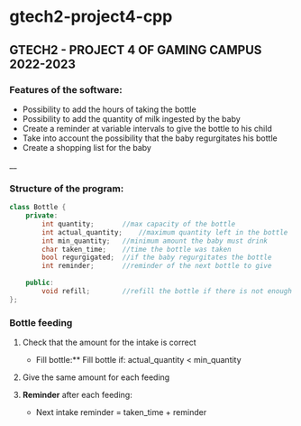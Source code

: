 # gtech2-project4-cpp
## GTECH2 - PROJECT 4 OF GAMING CAMPUS 2022-2023


### **Features of the software:**
- Possibility to add the hours of taking the bottle
- Possibility to add the quantity of milk ingested by the baby
- Create a reminder at variable intervals to give the bottle to his child
- Take into account the possibility that the baby regurgitates his bottle
- Create a shopping list for the baby

__

### **Structure of the program:**
```cpp
class Bottle {
	private:
		int quantity;		//max capacity of the bottle
		int actual_quantity;	//maximum quantity left in the bottle
		int min_quantity;	//minimum amount the baby must drink
		char taken_time;	//time the bottle was taken
		bool regurgigated;	//if the baby regurgitates the bottle
		int reminder;		//reminder of the next bottle to give
	
	public:
		void refill;		//refill the bottle if there is not enough quantity in it
};
```

### **Bottle feeding**
1. Check that the amount for the intake is correct
	- Fill bottle:** Fill bottle if: actual_quantity < min_quantity

2. Give the same amount for each feeding

3. **Reminder** after each feeding:
	- Next intake reminder = taken_time + reminder